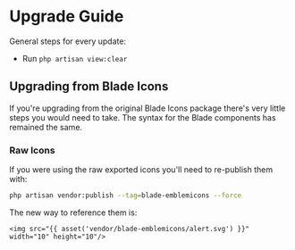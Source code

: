 # Upgrade Guide

General steps for every update:

- Run `php artisan view:clear`

## Upgrading from Blade Icons

If you're upgrading from the original Blade Icons package there's very little steps you would need to take. The syntax for the Blade components has remained the same.

### Raw Icons

If you were using the raw exported icons you'll need to re-publish them with:

```bash
php artisan vendor:publish --tag=blade-emblemicons --force
```

The new way to reference them is:

```blade
<img src="{{ asset('vendor/blade-emblemicons/alert.svg') }}" width="10" height="10"/>
```
